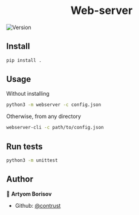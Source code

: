<h1 align="center">Web-server</h1>
<p>
  <img alt="Version" src="https://img.shields.io/badge/version-0.1.0-blue.svg?cacheSeconds=2592000" />
</p>

## Install

```sh
pip install .
```

## Usage

Without installing

```sh
python3 -m webserver -c config.json
```
Otherwise, from any directory

```sh
webserver-cli -c path/to/config.json
```

## Run tests

```sh
python3 -m unittest
```

## Author

👤 **Artyom Borisov**

* Github: [@contrust](https://github.com/contrust)

